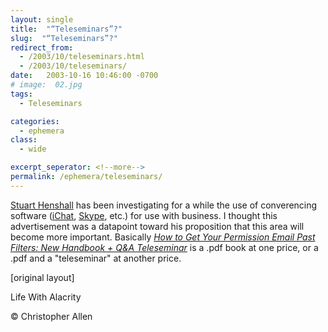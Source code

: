 ```yaml
---
layout: single
title:  "“Teleseminars”?"
slug:  "“Teleseminars”?"
redirect_from:
  - /2003/10/teleseminars.html
  - /2003/10/teleseminars/
date:   2003-10-16 10:46:00 -0700
# image:  02.jpg
tags: 
  - Teleseminars

categories:
  - ephemera
class:
  - wide

excerpt_seperator: <!--more-->
permalink: /ephemera/teleseminars/
---
```


[Stuart Henshall](http://www.henshall.com/blog/) has been investigating for a while the use of converencing software ([iChat](http://www.apple.com/ichat/), [Skype](http://www.skpe.com), etc.) for use with business. I thought this advertisement was a datapoint toward his proposition that this area will become more important. Basically _[How to Get Your Permission Email Past Filters: New Handbook + Q&A Teleseminar](http://www.sherpastore.com/store/page.cfm/p.cfm/2094?1040)_ is a .pdf book at one price, or a .pdf and a "teleseminar" at another price.

[original layout]


Life With Alacrity

© Christopher Allen